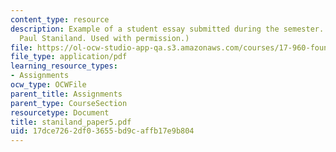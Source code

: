 ```yaml
---
content_type: resource
description: Example of a student essay submitted during the semester. (Courtesy of
  Paul Staniland. Used with permission.)
file: https://ol-ocw-studio-app-qa.s3.amazonaws.com/courses/17-960-foundations-of-political-science-fall-2004/17dce7262df03655bd9caffb17e9b804_staniland_paper5.pdf
file_type: application/pdf
learning_resource_types:
- Assignments
ocw_type: OCWFile
parent_title: Assignments
parent_type: CourseSection
resourcetype: Document
title: staniland_paper5.pdf
uid: 17dce726-2df0-3655-bd9c-affb17e9b804
---
```

